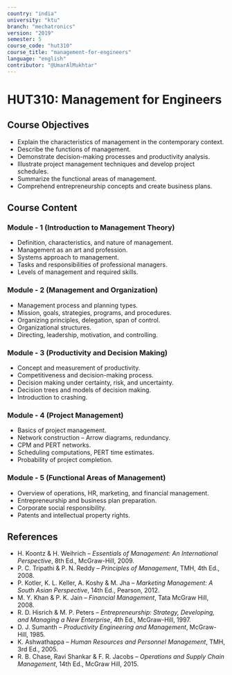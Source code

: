 ```yaml
---
country: "india"
university: "ktu"
branch: "mechatronics"
version: "2019"
semester: 5
course_code: "hut310"
course_title: "management-for-engineers"
language: "english"
contributor: "@UmarAlMukhtar"
---
```


# HUT310: Management for Engineers  

## Course Objectives  

* Explain the characteristics of management in the contemporary context.  
* Describe the functions of management.  
* Demonstrate decision-making processes and productivity analysis.  
* Illustrate project management techniques and develop project schedules.  
* Summarize the functional areas of management.  
* Comprehend entrepreneurship concepts and create business plans.  

## Course Content  

### Module - 1 (Introduction to Management Theory)  

* Definition, characteristics, and nature of management.  
* Management as an art and profession.  
* Systems approach to management.  
* Tasks and responsibilities of professional managers.  
* Levels of management and required skills.  

### Module - 2 (Management and Organization)  

* Management process and planning types.  
* Mission, goals, strategies, programs, and procedures.  
* Organizing principles, delegation, span of control.  
* Organizational structures.  
* Directing, leadership, motivation, and controlling.  

### Module - 3 (Productivity and Decision Making)  

* Concept and measurement of productivity.  
* Competitiveness and decision-making process.  
* Decision making under certainty, risk, and uncertainty.  
* Decision trees and models of decision making.  
* Introduction to crashing.  

### Module - 4 (Project Management)  

* Basics of project management.  
* Network construction – Arrow diagrams, redundancy.  
* CPM and PERT networks.  
* Scheduling computations, PERT time estimates.  
* Probability of project completion.  

### Module - 5 (Functional Areas of Management)  

* Overview of operations, HR, marketing, and financial management.  
* Entrepreneurship and business plan preparation.  
* Corporate social responsibility.  
* Patents and intellectual property rights.  

## References  

* H. Koontz & H. Weihrich – *Essentials of Management: An International Perspective*, 8th Ed., McGraw-Hill, 2009.  
* P. C. Tripathi & P. N. Reddy – *Principles of Management*, TMH, 4th Ed., 2008.  
* P. Kotler, K. L. Keller, A. Koshy & M. Jha – *Marketing Management: A South Asian Perspective*, 14th Ed., Pearson, 2012.  
* M. Y. Khan & P. K. Jain – *Financial Management*, Tata McGraw Hill, 2008.  
* R. D. Hisrich & M. P. Peters – *Entrepreneurship: Strategy, Developing, and Managing a New Enterprise*, 4th Ed., McGraw-Hill, 1997.  
* D. J. Sumanth – *Productivity Engineering and Management*, McGraw-Hill, 1985.  
* K. Ashwathappa – *Human Resources and Personnel Management*, TMH, 3rd Ed., 2005.  
* R. B. Chase, Ravi Shankar & F. R. Jacobs – *Operations and Supply Chain Management*, 14th Ed., McGraw Hill, 2015.  
